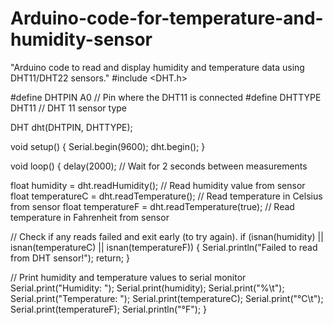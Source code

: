 # Arduino-code-for-temperature-and-humidity-sensor
"Arduino code to read and display humidity and temperature data using DHT11/DHT22 sensors."
#include <DHT.h>

#define DHTPIN A0     // Pin where the DHT11 is connected
#define DHTTYPE DHT11   // DHT 11 sensor type

DHT dht(DHTPIN, DHTTYPE);

void setup() {
  Serial.begin(9600);
  dht.begin();
}

void loop() {
  delay(2000);  // Wait for 2 seconds between measurements
  
  float humidity = dht.readHumidity();     // Read humidity value from sensor
  float temperatureC = dht.readTemperature();  // Read temperature in Celsius from sensor
  float temperatureF = dht.readTemperature(true);  // Read temperature in Fahrenheit from sensor
  
  // Check if any reads failed and exit early (to try again).
  if (isnan(humidity) || isnan(temperatureC) || isnan(temperatureF)) {
    Serial.println("Failed to read from DHT sensor!");
    return;
  }

  // Print humidity and temperature values to serial monitor
  Serial.print("Humidity: ");
  Serial.print(humidity);
  Serial.print("%\t");
  Serial.print("Temperature: ");
  Serial.print(temperatureC);
  Serial.print("°C\t");
  Serial.print(temperatureF);
  Serial.println("°F");
}
